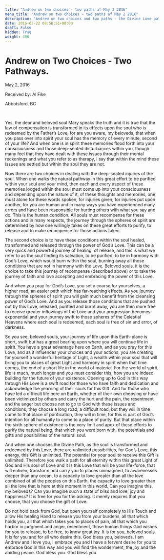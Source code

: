 ```yaml
---
title: "Andrew on two choices - two paths af May 2 2016"
menu_title: "Andrew on two choices - two paths af May 2 2016"
description: "Andrew on two choices and two paths - the Divine Love path versus the Natural Love path."
date: 2016-05-22 08:58:51+00:00
draft: False
hidden: True
weight: 406
---
```

# Andrew on Two Choices - Two Pathways.

May 2, 2016

Received by: Al Fike

Abbotsford, BC

 

Yes, the dear and beloved soul Mary speaks the truth and it is true that the law of compensation is transformed in its effects upon the soul who is redeemed by the Father’s Love, for are you aware, my beloveds, that when you pass over into spirit your soul has the memory of every minute, second of your life? And when one is in spirit these memories flood forth into your consciousness and those deep-seated disturbances within you, though many feel that they have dealt with these issues through their mental reckonings and what you refer to as therapy, I say that within the mind these issues are settled but within the soul they are not.

Now there are two choices in dealing with the deep-seated injuries of the soul. When one walks the natural pathway in this great effort to be purified within your soul and your mind, then each and every aspect of these memories lodged within the soul must come up into your consciousness and depending upon the nature of it, of these thoughts and memories, one must atone for these words spoken, for injuries given, for injuries put upon another, for you are human and in many ways you have experienced many errors and have been responsible for hurting others with what you say and do. This is the human condition. All souls must recompense for these actions and in many respects, the journey through the spheres of spirit are determined by how one willingly takes on these great efforts to purify, to release and to make recompense for those actions taken.

The second choice is to have these conditions within the soul healed, transformed and released through the power of God’s Love. This can be a very quick and powerful journey of healing, of release, and this is what we refer to as the soul finding its salvation, to be purified, to be in harmony with God’s Love, which would burn within the soul, burning away all those conditions that are not in harmony with the Love. Beloved souls, it is the choice to take this journey of recompense (described above) or to take the journey of faith and love accepting and embracing the power of this Love.

And when you pray for God’s Love, you set a course for yourselves, a higher road, an easier path which has far-reaching effects. As you journey through the spheres of spirit you will gain much benefit from the cleansing power of God’s Love. And as you release those conditions that are pushed out by this Love, released, purified and burnt away, you are then more free to receive greater inflowings of the Love and your progression becomes exponential and your journey swift to those spheres of the Celestial Heavens where each soul is redeemed, each soul is free of sin and error, of darkness.

So you see, beloved souls, your journey of life upon this Earth-plane is short, swift but has a great bearing upon where you will continue life in spirit. You have a great advantage here on Earth, and as you pray for this Love, and as it influences your choices and your actions, you are creating for yourself a wonderful heritage of Light, a wealth within your soul that will bring you to places of great Light and harmony in spirit when that time comes, the end of a short life in the world of material. For the world of spirit, life is much, much longer and you must consider this, how you are indeed building for the future of your existence. Opening up to God in this way through His Love is a swift road for those who have faith and dedication and acknowledge the yearning of their souls for this Gift. And for those who have led a difficult life here on Earth, whether of their own choosing or have been victimized by others and carry the hurt and the pain, the resentment and the anger but choose not to go to God with these issues and conditions, they choose a long road, a difficult road, but they will in time come to that place of purification, they will in time, for this is part of God’s intention for all humanity to come to a place of purity. But that place within the sixth sphere of existence is the very limit and apex of these efforts to purify the natural being, that which you were born with, the potentials and gifts and possibilities of the natural soul.

And when one chooses the Divine Path, as the soul is transformed and redeemed by this Love, there are unlimited possibilities, for God’s Love, this energy, this Gift is unlimited. The potential for your soul to receive this Gift is unlimited. Therefore you walk a path for all eternity within this great Light of God and His soul of Love and it is this Love that will be your life-force, that will enliven, transform and carry you to places unimagined, to awarenesses deeper than any ocean, to a capacity to love greater than all the love combined of all the peoples on this Earth, the capacity to love greater than all the love that is here at this moment in this world. Can you imagine this, my beloveds? Can you imagine such a state of bliss and love, joy and happiness? It is free for you for the asking. It merely requires that you choose, that you choose the gift of Love.

Do not hold back from God, but open yourself completely to His Touch and allow His healing Hand to release you from your burdens, all that which holds you, all that which takes you to places of pain, all that which you harbor in judgment and anger, resentment, those human things God wishes for you to release, to be free, to know great joy. It is for you, beloved souls. It is for you and for all who desire this. God bless you, beloveds. I am Andrew and I love you, I embrace you and I have a fervent desire for you to embrace God in this way and you will find the wonderment, the joy and the abiding peace. God bless you. God bless you.
